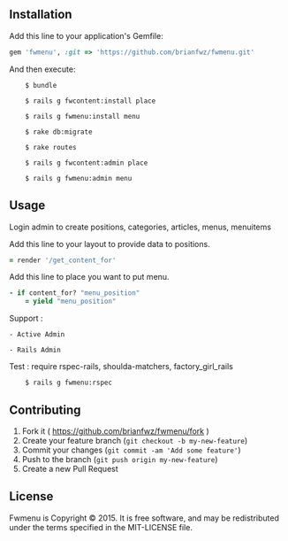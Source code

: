 ## Installation

Add this line to your application's Gemfile:

```ruby
gem 'fwmenu', :git => 'https://github.com/brianfwz/fwmenu.git'
```

And then execute:

		$ bundle

		$ rails g fwcontent:install place

		$ rails g fwmenu:install menu

		$ rake db:migrate

		$ rake routes

		$ rails g fwcontent:admin place

		$ rails g fwmenu:admin menu

## Usage

Login admin to create positions, categories, articles, menus, menuitems 

Add this line to your layout to provide data to positions. 

```ruby
= render '/get_content_for'
```
Add this line to place you want to put menu.

```ruby
- if content_for? "menu_position"
	= yield "menu_position"
```

Support :

	- Active Admin

	- Rails Admin


Test : require rspec-rails, shoulda-matchers, factory_girl_rails

		$ rails g fwmenu:rspec

## Contributing

1. Fork it ( https://github.com/brianfwz/fwmenu/fork   )
2. Create your feature branch (`git checkout -b my-new-feature`)
3. Commit your changes (`git commit -am 'Add some feature'`)
4. Push to the branch (`git push origin my-new-feature`)
5. Create a new Pull Request

## License
Fwmenu is Copyright © 2015. It is free software, and may be redistributed under the terms specified in the MIT-LICENSE file.